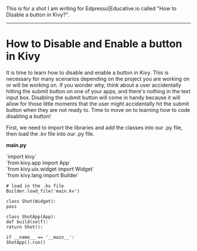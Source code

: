 This is for a shot I am writing for Edpresso|Educative.io called "How to Disable a button in Kivy?".

--------------------------------------------------------------------------------------------------------------------------

# **How to Disable and Enable a button in Kivy**

It is time to learn how to disable and enable a button in Kivy. This is necessary for many scenarios depending on the project you are working on or will be working on. If you wonder why, think about a user accidentally hitting the submit button on one of your apps, and there's nothing in the text input box. Disabling the submit button will come in handy because it will allow for those little moments that the user might accidentally hit the submit button when they are not ready to. Time to move on to learning how to code disabling a button!

First, we need to import the libraries and add the classes into our .py file, then load the .kv file into our .py file.

**main.py**<br>
<p>
`import kivy`<br>
`from kivy.app import App`<br>
`from kivy.uix.widget import Widget`<br>
`from kivy.lang import Builder`<br>

`# load in the .kv file`<br>
`Builder.load_file('main.kv')`<br>

`class Shot(Widget):`<br>
	`pass`<br>

`class ShotApp(App):`<br>
	`def build(self):`<br>
	`return Shot():`<br>

`if __name__ == '__main__':`<br>
	`ShotApp().run()`<br>
</p>
